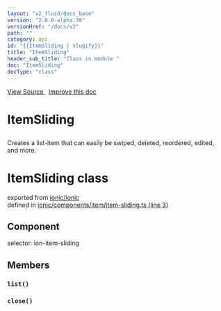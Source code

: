```yaml
---
layout: "v2_fluid/docs_base"
version: "2.0.0-alpha.38"
versionHref: "/docs/v2"
path: ""
category: api
id: "{{ItemSliding | slugify}}"
title: "ItemSliding"
header_sub_title: "Class in module "
doc: "ItemSliding"
docType: "class"
---
```



<div class="improve-docs">
  <a href='http://github.com/driftyco/ionic2/tree/master/ionic/components/item/item-sliding.ts#L2'>
    View Source
  </a>
  &nbsp;
  <a href='http://github.com/driftyco/ionic2/edit/master/ionic/components/item/item-sliding.ts#L2'>
    Improve this doc
  </a>
</div>




<h1 class="api-title">

  ItemSliding



</h1>





<p>Creates a list-item that can easily be swiped,
deleted, reordered, edited, and more.</p>


<h1 class="class export">ItemSliding <span class="type">class</span></h1>
<p class="module">exported from <a href='undefined'>ionic/ionic</a><br/>
defined in <a href="https://github.com/driftyco/ionic2/tree/master/ionic/components/item/item-sliding.ts#L3-L43">ionic/components/item/item-sliding.ts (line 3)</a>
</p>
<h2>Component</h2>
  <span>selector: ion-item-sliding</span>


<h2>Members</h2>

<div id="list"></div>
<h3>
  <code>list()</code>

</h3>












<div id="close"></div>
<h3>
  <code>close()</code>

</h3>












